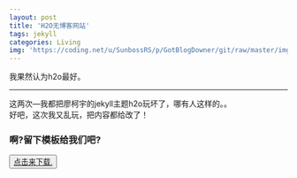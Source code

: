 ```yaml
---
layout: post
title: 'H2O无博客网站'
tags: jekyll
categories: Living
img: 'https://coding.net/u/SunbossRS/p/GotBlogDowner/git/raw/master/img/MakeJekyllH2O/cover-NoBlogSet.jpg'
---
```


我果然认为h2o最好。

---

这两次—我都把廖柯宇的jekyll主题h2o玩坏了，哪有人这样的。。  
好吧，这次我又乱玩，把内容都给改了！
 
### 啊?留下模板给我们吧?   

<button><a href="https://gitee.com/srsyrzz/repository/raw/master/blogfile/h2of/h2oNoBlogWebsiteModel.zip">点击来下载.</a></button>

